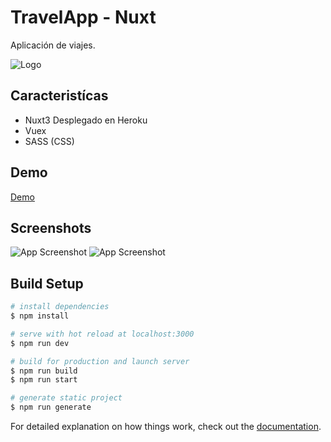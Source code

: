 # TravelApp - Nuxt

Aplicación de viajes.

![Logo](https://i.ibb.co/p0NpQqZ/nuxt-sm.png)

## Caracteristícas

- Nuxt3 Desplegado en Heroku
- Vuex 
- SASS (CSS) 

## Demo

[Demo](https://travelapp-nuxt.herokuapp.com/)

## Screenshots

![App Screenshot](https://i.ibb.co/TbXzkwF/Sin-t-tulo-16.jpg)
![App Screenshot](https://i.ibb.co/pKTyGCy/res.jpg)

## Build Setup

```bash
# install dependencies
$ npm install

# serve with hot reload at localhost:3000
$ npm run dev

# build for production and launch server
$ npm run build
$ npm run start

# generate static project
$ npm run generate
```

For detailed explanation on how things work, check out the [documentation](https://nuxtjs.org).


